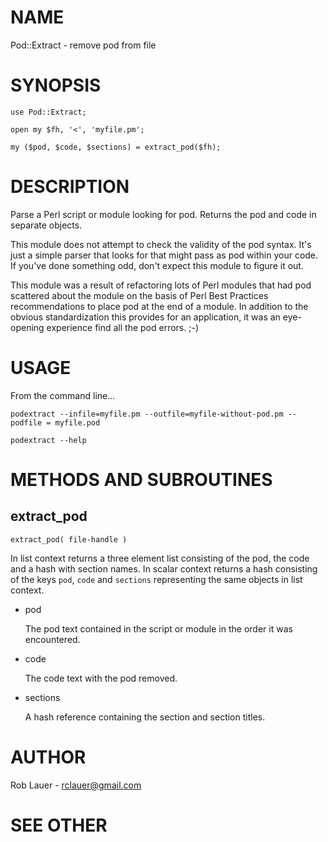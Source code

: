 # NAME

Pod::Extract - remove pod from file

# SYNOPSIS

    use Pod::Extract;

    open my $fh, '<', 'myfile.pm';

    my ($pod, $code, $sections) = extract_pod($fh);

# DESCRIPTION

Parse a Perl script or module looking for pod. Returns the pod and
code in separate objects.

This module does not attempt to check the validity of the pod
syntax. It's just a simple parser that looks for that might pass as
pod within your code. If you've done something odd, don't expect this
module to figure it out.

This module was a result of refactoring lots of Perl modules that had
pod scattered about the module on the basis of Perl Best Practices
recommendations to place pod at the end of a module. In addition to
the obvious standardization this provides for an application, it was
an eye-opening experience find all the pod errors. ;-)

# USAGE

From the command line...

    podextract --infile=myfile.pm --outfile=myfile-without-pod.pm --podfile = myfile.pod

    podextract --help

# METHODS AND SUBROUTINES

## extract\_pod

    extract_pod( file-handle ) 

In list context returns a three element list consisting of the pod,
the code and a hash with section names. In scalar context returns a
hash consisting of the keys `pod`, `code` and `sections`
representing the same objects in list context.

- pod

    The pod text contained in the script or module in the order it was encountered.

- code

    The code text with the pod removed.

- sections

    A hash reference containing the section and section titles.

# AUTHOR

Rob Lauer - rclauer@gmail.com

# SEE OTHER
